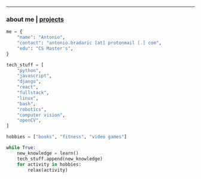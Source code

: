 * * *
### about me   |   [projects](./projects.html)
<!--* * *-->
<!--![Branching](https://i.imgur.com/0Wj2wwf.jpg)-->

```python
me = {
    "name": "Antonio",
    "contact": "antonio.bradaric [at] protonmail [.] com",
    "edu": "CS Master's",
}

tech_stuff = [
    "python",
    "javascript",
    "django",
    "react",
    "fullstack",
    "linux",
    "bash",
    "robotics",
    "computer vision",
    "openCV",
]

hobbies = ["books", "fitness", "video games"]

while True:
    new_knowledge = learn()
    tech_stuff.append(new_knowledge)
    for activity in hobbies:
        relax(activity)

```
